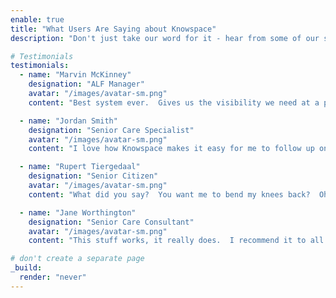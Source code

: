 ```yaml
---
enable: true
title: "What Users Are Saying about Knowspace"
description: "Don't just take our word for it - hear from some of our satisfied users!  Check out some of our testimonials below to see what others are saying about Knowspace."

# Testimonials
testimonials:
  - name: "Marvin McKinney"
    designation: "ALF Manager"
    avatar: "/images/avatar-sm.png"
    content: "Best system ever.  Gives us the visibility we need at a price point we can afford.  No senior left behind!  We need more cowbell though.  Yes, definitely more cowbell."

  - name: "Jordan Smith"
    designation: "Senior Care Specialist"
    avatar: "/images/avatar-sm.png"
    content: "I love how Knowspace makes it easy for me to follow up on care management practices that my families have signed off on.  With the dashboard alerts I get to focus."

  - name: "Rupert Tiergedaal"
    designation: "Senior Citizen"
    avatar: "/images/avatar-sm.png"
    content: "What did you say?  You want me to bend my knees back?  Oh, oh, you want me to give you some feedback!  Well, it's so comfortable I forget I'm even wearing it."

  - name: "Jane Worthington"
    designation: "Senior Care Consultant"
    avatar: "/images/avatar-sm.png"
    content: "This stuff works, it really does.  I recommend it to all my clients.  We're even using it at home right now.  Wait a second, there's an alert here ... oh, i have to go!"

# don't create a separate page
_build:
  render: "never"
---
```

